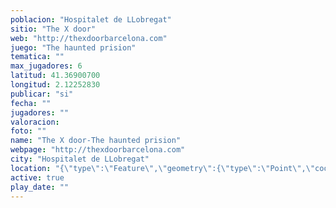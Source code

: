 ```yaml
---
poblacion: "Hospitalet de LLobregat"
sitio: "The X door"
web: "http://thexdoorbarcelona.com"
juego: "The haunted prision"
tematica: ""
max_jugadores: 6
latitud: 41.36900700
longitud: 2.12252830
publicar: "si"
fecha: ""
jugadores: ""
valoracion: 
foto: ""
name: "The X door-The haunted prision"
webpage: "http://thexdoorbarcelona.com"
city: "Hospitalet de LLobregat"
location: "{\"type\":\"Feature\",\"geometry\":{\"type\":\"Point\",\"coordinates\":[\"41,36900700\",\"2,12252830\"]}}"
active: true
play_date: ""
---
```

